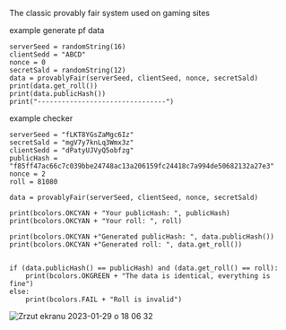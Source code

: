 The classic provably fair system used on gaming sites

example generate pf data

    serverSeed = randomString(16)
    clientSedd = "ABCD"
    nonce = 0
    secretSald = randomString(12)
    data = provablyFair(serverSeed, clientSeed, nonce, secretSald)
    print(data.get_roll())
    print(data.publicHash())
    print("--------------------------------")


example checker

    serverSeed = "fLKT8YGsZaMgc6Iz"
    secretSald = "mgV7y7knLq3Wmx3z"
    clientSedd = "dPatyUJVyQ5obfzg"
    publicHash = "f85ff47ac66c7c039bbe24748ac13a206159fc24418c7a994de50682132a27e3"
    nonce = 2
    roll = 81080

    data = provablyFair(serverSeed, clientSeed, nonce, secretSald)

    print(bcolors.OKCYAN + "Your publicHash: ", publicHash)
    print(bcolors.OKCYAN + "Your roll: ", roll)

    print(bcolors.OKCYAN +"Generated publicHash: ", data.publicHash())
    print(bcolors.OKCYAN +"Generated roll: ", data.get_roll())


    if (data.publicHash() == publicHash) and (data.get_roll() == roll):
        print(bcolors.OKGREEN + "The data is identical, everything is fine")
    else:
        print(bcolors.FAIL + "Roll is invalid")
![Zrzut ekranu 2023-01-29 o 18 06 32](https://user-images.githubusercontent.com/65758825/215343251-7c942767-acd3-4625-90d1-599cf26d52a2.png)
